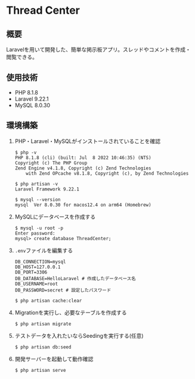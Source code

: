 # Thread Center
## 概要
Laravelを用いて開発した、簡単な掲示板アプリ。スレッドやコメントを作成・閲覧できる。

## 使用技術
- PHP 8.1.8
- Laravel 9.22.1
- MySQL 8.0.30

## 環境構築
1. PHP・Laravel・MySQLがインストールされていることを確認
    ```
    $ php -v
    PHP 8.1.8 (cli) (built: Jul  8 2022 10:46:35) (NTS)
    Copyright (c) The PHP Group
    Zend Engine v4.1.8, Copyright (c) Zend Technologies
        with Zend OPcache v8.1.8, Copyright (c), by Zend Technologies
    ```

    ```
    $ php artisan -v
    Laravel Framework 9.22.1
    ```

    ```
    $ mysql --version
    mysql  Ver 8.0.30 for macos12.4 on arm64 (Homebrew)
    ```

1. MySQLにデータベースを作成する
    ```
    $ mysql -u root -p
    Enter password:
    mysql> create database ThreadCenter;
    ```

1. `.env`ファイルを編集する
    ```
    DB_CONNECTION=mysql
    DB_HOST=127.0.0.1
    DB_PORT=3306
    DB_DATABASE=HelloLaravel # 作成したデータベース名
    DB_USERNAME=root
    DB_PASSWORD=secret # 設定したパスワード
    ```

    ```
    $ php artisan cache:clear
    ```

1. Migrationを実行し、必要なテーブルを作成する
    ```
    $ php artisan migrate
    ```

1. テストデータを入れたいならSeedingを実行する(任意)
    ```
    $ php artisan db:seed
    ```

1. 開発サーバーを起動して動作確認
    ```
    $ php artisan serve
    ```
